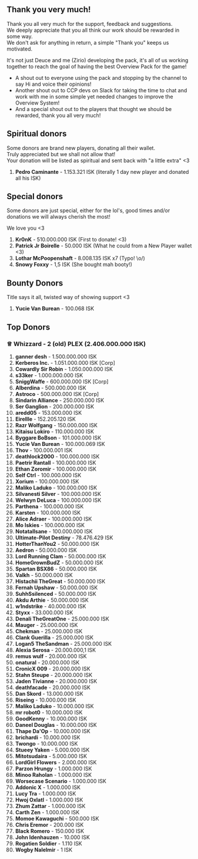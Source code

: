 ## Thank you very much!
Thank you all very much for the support, feedback and suggestions.  
We deeply appreciate that you all think our work should be rewarded in some way.   
We don't ask for anything in return, a simple "Thank you" keeps us motivated.    
  
It's not just Deuce and me (Zirio) developing the pack, it's all of us working together to reach the goal of having the best Overview Pack for the game!  
  
- A shout out to everyone using the pack and stopping by the channel to say Hi and voice their opinions!
- Another shout out to CCP devs on Slack for taking the time to chat and work with me in some simple yet needed changes to improve the Overview System!
- And a special shout out to the players that thought we should be rewarded, thank you all very much!

## Spiritual donors

Some donors are brand new players, donating all their wallet.  
Truly appreciated but we shall not allow that!  
Your donation will be listed as spiritual and sent back with "a little extra" <3

1. **Pedro Caminante** - 1.153.321 ISK (literally 1 day new player and donated all his ISK)

## Special donors

Some donors are just special, either for the lol's, good times and/or donations we will always cherish the most!  

We love you <3

1. **Kr0nK** - 510.000.000 ISK (First to donate! <3)
1. **Patrick Jr Boirelle** - 50.000 ISK (What he could from a New Player wallet <3)
1. **Lothar McPoopenshaft** - 8.008.135 ISK x7 (Typo! \o/)
1. **Snowy Foxxy** - 1,5 ISK (She bought mah booty!)

## Bounty Donors

Title says it all, twisted way of showing support <3

1. **Yucie Van Burean** - 100.068 ISK

## Top Donors

### ♕ **Whizzard** - 2 (old) PLEX (2.406.000.000 ISK)

1. **ganner desh** - 1.500.000.000 ISK
1. **Kerberos Inc.** - 1.051.000.000 ISK [Corp]
1. **Cowardly Sir Robin** - 1.050.000.000 ISK
1. **s33ker** - 1.000.000.000 ISK
1. **SniggWaffe** - 600.000.000 ISK [Corp]
1. **Alberdina** - 500.000.000 ISK
1. **Astroco** - 500.000.000 ISK [Corp]
1. **Sindarin Alliance** - 250.000.000 ISK
1. **Ser Ganglion** - 200.000.000 ISK
1. **aredd05** - 153.000.000 ISK
1. **Eirellle** - 152.205.120 ISK
1. **Razr Wolfgang** - 150.000.000 ISK
1. **Kitaisu Lokiro** - 110.000.000 ISK
1. **Byggare BoBson** - 101.000.000 ISK
1. **Yucie Van Burean** - 100.000.069 ISK
1. **Thov** - 100.000.001 ISK
1. **deathlock2000** - 100.000.000 ISK
1. **Paetrir Rantall** - 100.000.000 ISK
1. **Ethan Zoromir** - 100.000.000 ISK
1. **Self Ctrl** - 100.000.000 ISK
1. **Xorium** - 100.000.000 ISK
1. **Maliko Laduko** - 100.000.000 ISK
1. **Silvanesti Silver** - 100.000.000 ISK
1. **Welwyn DeLuca** - 100.000.000 ISK
1. **Parthena** - 100.000.000 ISK
1. **Karsten** - 100.000.000 ISK
1. **Alice Adraer** - 100.000.000 ISK
1. **Mo Iskies** - 100.000.000 ISK
1. **Notatallsane** - 100.000.000 ISK
1. **Ultimate-Pilot Destiny** - 78.476.429 ISK
1. **HotterThanYou2** - 50.000.000 ISK
1. **Aedron** - 50.000.000 ISK
1. **Lord Running Clam** - 50.000.000 ISK
1. **HomeGrownBudZ** - 50.000.000 ISK
1. **Spartan BSX86** - 50.000.000 ISK
1. **Valkh** - 50.000.000 ISK
1. **Histachii TheGreat** - 50.000.000 ISK
1. **Fernah Upshaw** - 50.000.000 ISK
1. **SuhhSsilenced** - 50.000.000 ISK
1. **Akdu Arthie** - 50.000.000 ISK
1. **w1ndstrike** - 40.000.000 ISK
1. **Styxx** - 33.000.000 ISK
1. **Denali TheGreatOne** - 25.000.000 ISK
1. **Mauger** - 25.000.000 ISK
1. **Chekman** - 25.000.000 ISK
1. **Clank Guerilla** - 25.000.000 ISK
1. **Logan5 TheSandman** - 25.000.000 ISK
1. **Alexia Serosa** - 20.000.000,1 ISK
1. **remus wulf** - 20.000.000 ISK
1. **onatural** - 20.000.000 ISK
1. **CronicX 009** - 20.000.000 ISK
1. **Stahn Steupe** - 20.000.000 ISK
1. **Jaden Tivianne** - 20.000.000 ISK
1. **deathfacade** - 20.000.000 ISK
1. **Dan Skord** - 13.000.000 ISK
1. **Riseing** - 10.000.000 ISK
1. **Maliko Laduko** - 10.000.000 ISK
1. **mr robot0** - 10.000.000 ISK
1. **GoodKenny** - 10.000.000 ISK
1. **Daneel Douglas** - 10.000.000 ISK
1. **Thape Da'Op** - 10.000.000 ISK
1. **brichardi** - 10.000.000 ISK
1. **Twongo** - 10.000.000 ISK
1. **Stueey Yaken** - 5.000.000 ISK
1. **Mitotsudaira** - 5.000.000 ISK
1. **LordGirl Flowers** - 2.000.000 ISK
1. **Parzon Hrungy** - 1.000.000 ISK
1. **Minoo Raholan** - 1.000.000 ISK
1. **Worsecase Scenario** - 1.000.000 ISK
1. **Addonic X** - 1.000.000 ISK
1. **Lucy Tra** - 1.000.000 ISK
1. **Hwoj Oxlatl** - 1.000.000 ISK
1. **Zhum Zattar** - 1.000.000 ISK
1. **Carth Zen** - 1.000.000 ISK
1. **Momoe Kawaguchi** - 500.000 ISK
1. **Chris Eremor** - 200.000 ISK
1. **Black Romero** - 150.000 ISK
1. **John Idenhauzen** - 10.000 ISK
1. **Rogatien Soldier** - 1.110 ISK
1. **Wogby Nalelmir** - 1 ISK
